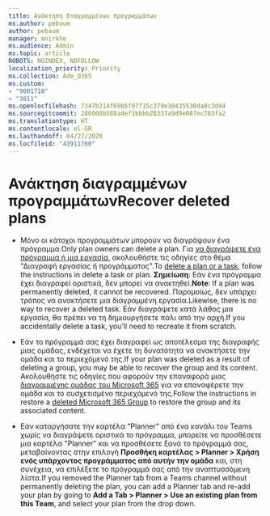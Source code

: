 ```yaml
---
title: Ανάκτηση διαγραμμένων προγραμμάτων
ms.author: pebaum
author: pebaum
manager: mnirkhe
ms.audience: Admin
ms.topic: article
ROBOTS: NOINDEX, NOFOLLOW
localization_priority: Priority
ms.collection: Adm_O365
ms.custom:
- "9001718"
- "3811"
ms.openlocfilehash: 7347b214f69b5f07f15c379e30435530da0c3d44
ms.sourcegitcommit: 286000b588adef1bbbb28337a9d9e087ec783fa2
ms.translationtype: HT
ms.contentlocale: el-GR
ms.lasthandoff: 04/27/2020
ms.locfileid: "43911760"
---
```

# <a name="recover-deleted-plans"></a><span data-ttu-id="77f8f-102">Ανάκτηση διαγραμμένων προγραμμάτων</span><span class="sxs-lookup"><span data-stu-id="77f8f-102">Recover deleted plans</span></span>

- <span data-ttu-id="77f8f-103">Μόνο οι κάτοχοι προγραμμάτων μπορούν να διαγράψουν ένα πρόγραμμα.</span><span class="sxs-lookup"><span data-stu-id="77f8f-103">Only plan owners can delete a plan.</span></span> <span data-ttu-id="77f8f-104">Για [να διαγράψετε ένα πρόγραμμα ή μια εργασία](https://support.microsoft.com/el-GR/office/delete-a-task-or-plan-39e10e78-13f0-446d-94cd-9e562648497a.), ακολουθήστε τις οδηγίες στο θέμα "Διαγραφή εργασίας ή προγράμματος".</span><span class="sxs-lookup"><span data-stu-id="77f8f-104">To [delete a plan or a task](https://support.microsoft.com/el-GR/office/delete-a-task-or-plan-39e10e78-13f0-446d-94cd-9e562648497a.), follow the instructions in delete a task or plan.</span></span>  <span data-ttu-id="77f8f-105">**Σημείωση**: Εάν ένα πρόγραμμα έχει διαγραφεί οριστικά, δεν μπορεί να ανακτηθεί.</span><span class="sxs-lookup"><span data-stu-id="77f8f-105">**Note**: If a plan was permanently deleted, it cannot be recovered.</span></span> <span data-ttu-id="77f8f-106">Παρομοίως, δεν υπάρχει τρόπος να ανακτήσετε μια διαγραμμένη εργασία.</span><span class="sxs-lookup"><span data-stu-id="77f8f-106">Likewise, there is no way to recover a deleted task.</span></span> <span data-ttu-id="77f8f-107">Εάν διαγράψετε κατά λάθος μια εργασία, θα πρέπει να τη δημιουργήσετε πάλι από την αρχή.</span><span class="sxs-lookup"><span data-stu-id="77f8f-107">If you accidentally delete a task, you'll need to recreate it from scratch.</span></span>

- <span data-ttu-id="77f8f-108">Εάν το πρόγραμμά σας έχει διαγραφεί ως αποτέλεσμα της διαγραφής μιας ομάδας, ενδέχεται να έχετε τη δυνατότητα να ανακτήσετε την ομάδα και το περιεχόμενό της.</span><span class="sxs-lookup"><span data-stu-id="77f8f-108">If your plan was deleted as a result of deleting a group, you may be able to recover the group and its content.</span></span> <span data-ttu-id="77f8f-109">Ακολουθήστε τις οδηγίες που αφορούν την επαναφορά μιας [διαγραμμένης ομάδας του Microsoft 365](https://docs.microsoft.com/microsoft-365/admin/create-groups/restore-deleted-group?view=o365-worldwide) για να επαναφέρετε την ομάδα και το συσχετισμένο περιεχόμενό της.</span><span class="sxs-lookup"><span data-stu-id="77f8f-109">Follow the instructions in restore a [deleted Microsoft 365 Group](https://docs.microsoft.com/microsoft-365/admin/create-groups/restore-deleted-group?view=o365-worldwide) to restore the group and its associated content.</span></span>

- <span data-ttu-id="77f8f-110">Εάν καταργήσατε την καρτέλα "Planner" από ένα κανάλι του Teams χωρίς να διαγράψετε οριστικά το πρόγραμμα, μπορείτε να προσθέσετε μια καρτέλα "Planner" και να προσθέσετε ξανά το πρόγραμμά σας, μεταβαίνοντας στην επιλογή **Προσθήκη καρτέλας > Planner > Χρήση ενός υπάρχοντος προγράμματος από αυτήν την ομάδα** και, στη συνέχεια, να επιλέξετε το πρόγραμμά σας από την αναπτυσσόμενη λίστα.</span><span class="sxs-lookup"><span data-stu-id="77f8f-110">If you removed the Planner tab from a Teams channel without permanently deleting the plan, you can add a Planner tab and re-add your plan by going to **Add a Tab > Planner > Use an existing plan from this Team**, and select your plan from the drop down.</span></span>
